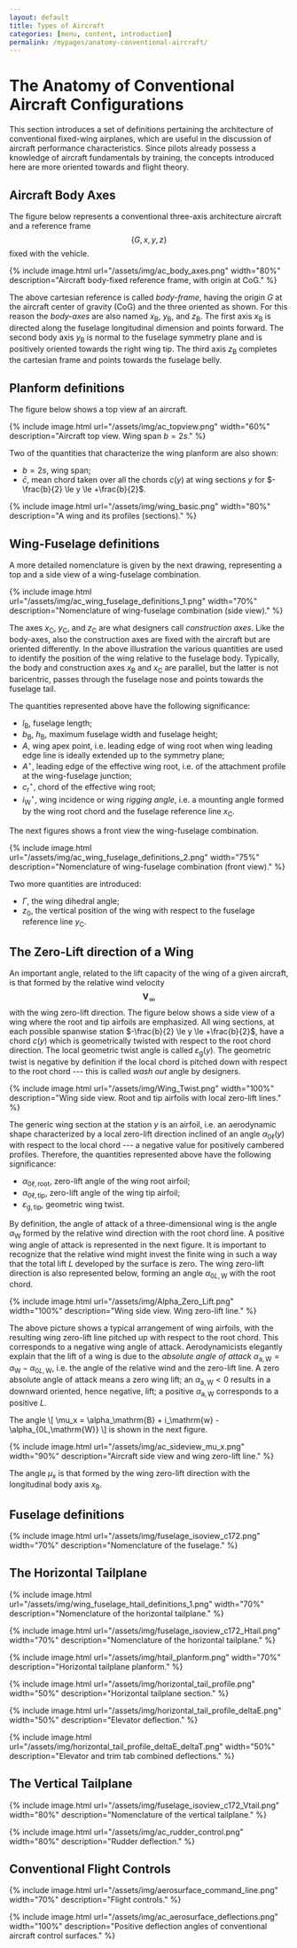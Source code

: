 ```yaml
---
layout: default
title: Types of Aircraft
categories: [menu, content, introduction]
permalink: /mypages/anatomy-conventional-aircraft/
---
```


# The Anatomy of Conventional Aircraft Configurations

This section introduces a set of definitions pertaining the architecture of conventional fixed-wing airplanes, which are useful in the discussion of aircraft performance characteristics. Since pilots already possess a knowledge of aircraft fundamentals by training, the concepts introduced here are more oriented towards and flight theory.

## Aircraft Body Axes

The figure below represents a conventional three-axis architecture aircraft and a reference frame $$\{ G, x, y, z \}$$ fixed with the vehicle.

{% include image.html
  url="/assets/img/ac_body_axes.png"
  width="80%"
  description="Aircraft body-fixed reference frame, with origin at CoG."
  %}

The above cartesian reference is called *body-frame*, having the origin $G$ at the aircraft center of gravity (CoG) and the three oriented as shown. For this reason the *body-axes* are also named $x_\mathrm{B}$, $y_\mathrm{B}$, and $z_\mathrm{B}$. The first axis $x_\mathrm{B}$ is directed along the fuselage longitudinal dimension and points forward. The second body axis $y_\mathrm{B}$ is normal to the fuselage symmetry plane and is positively oriented towards the right wing tip. The third axis $z_\mathrm{B}$ completes the cartesian frame and points towards the fuselage belly.

## Planform definitions

The figure below shows a top view af an aircraft.

{% include image.html
  url="/assets/img/ac_topview.png"
  width="60%"
  description="Aircraft top view. Wing span $b=2s$."
  %}

Two of the quantities that characterize the wing planform are also shown:

- $b=2s$, wing span;
- $\bar{c}$, mean chord taken over all the chords $c(y)$ at wing sections $y$ for $-\frac{b}{2} \le y \le +\frac{b}{2}$.

{% include image.html
  url="/assets/img/wing_basic.png"
  width="80%"
  description="A wing and its profiles (sections)."
  %}

## Wing-Fuselage definitions

A more detailed nomenclature is given by the next drawing, representing a top and a side view of a wing-fuselage combination.

{% include image.html
  url="/assets/img/ac_wing_fuselage_definitions_1.png"
  width="70%"
  description="Nomenclature of wing-fuselage combination (side view)."
  %}

The axes $x_\mathrm{C}$, $y_\mathrm{C}$, and $z_\mathrm{C}$ are what designers call *construction axes*. Like the body-axes, also the construction axes are fixed with the aircraft but are oriented differently. In the above illustration the various quantities are used to identify the position of the wing relative to the fuselage body. Typically, the body and construction axes $x_\mathrm{B}$ and $x_\mathrm{C}$ are parallel, but the latter is not baricentric, passes through the fuselage nose and points towards the fuselage tail.

The quantities represented above have the following significance:

- $l_\mathrm{B}$, fuselage length;
- $b_\mathrm{B}$, $h_\mathrm{B}$, maximum fuselage width and fuselage height;
- $A$, wing apex point, i.e. leading edge of wing root when wing leading edge line is ideally extended up to the symmetry plane;
- $A^\star$, leading edge of the effective wing root, i.e. of the attachment profile at the wing-fuselage junction;
- $c_{\mathrm{r}}^\star$, chord of the effective wing root;
- $i_{\mathrm{W}}^\star$, wing incidence or wing *rigging angle*, i.e. a mounting angle formed by the wing root chord and the fuselage reference line $x_\mathrm{C}$.

The next figures shows a front view the wing-fuselage combination.

{% include image.html
  url="/assets/img/ac_wing_fuselage_definitions_2.png"
  width="75%"
  description="Nomenclature of wing-fuselage combination (front view)."
  %}

Two more quantities are introduced:
- $\Gamma$, the wing dihedral angle;
- $z_0$, the vertical position of the wing with respect to the fuselage reference line $y_\mathrm{C}$.


## The Zero-Lift direction of a Wing  

An important angle, related to the lift capacity of the wing of a given aircraft, is that formed by the relative wind velocity $$\mathbf{V}_{\!\infty}$$ with the wing zero-lift direction.
The figure below shows a side view of a wing where the root and tip airfoils are emphasized.
All wing sections, at each possible spanwise station $-\frac{b}{2} \le y \le +\frac{b}{2}$, have a chord $c(y)$ which is geometrically twisted with respect to the root chord direction. The local geometric twist angle is called $\varepsilon_{\mathrm{g}}(y)$. The geometric twist is negative by definition if the local chord is pitched down with respect to the root chord --- this is called *wash out* angle by designers.

{% include image.html
  url="/assets/img/Wing_Twist.png"
  width="100%"
  description="Wing side view. Root and tip airfoils with local zero-lift lines."
  %}

The generic wing section at the station $y$ is an airfoil, i.e. an aerodynamic shape characterized by a local zero-lift direction inclined of an angle $\alpha_{0\ell}(y)$ with respect to the local chord --- a negative value for positively cambered profiles.
Therefore, the quantities represented above have the following significance:
- $\alpha_{0\ell,\mathrm{root}}$, zero-lift angle of the wing root airfoil;
- $\alpha_{0\ell,\mathrm{tip}}$, zero-lift angle of the wing tip airfoil;
- $\varepsilon_{\mathrm{g,tip}}$, geometric wing twist.

By definition, the angle of attack of a three-dimensional wing is the angle $\alpha_\mathrm{W}$ formed by the relative wind direction with the root chord line. A positive wing angle of attack is represented in the next figure.
It is important to recognize that the relative wind might invest the finite wing in such a way that the total lift $L$ developed by the surface is zero. The wing zero-lift direction is also represented below, forming an angle $\alpha_{0L,\mathrm{W}}$ with the root chord.

{% include image.html
  url="/assets/img/Alpha_Zero_Lift.png"
  width="100%"
  description="Wing side view. Wing zero-lift line."
  %}

The above picture shows a typical arrangement of wing airfoils, with the resulting wing zero-lift line pitched up with respect to the root chord. This corresponds to a negative wing angle of attack. Aerodynamicists elegantly explain that the lift of a wing is due to the *absolute angle of attack* $\alpha_{\mathrm{a,W}} = \alpha_{\mathrm{W}} - \alpha_{0L,\mathrm{W}}$, i.e. the angle of the relative wind and the zero-lift line. A zero absolute angle of attack means a zero wing lift; an $\alpha_{\mathrm{a,W}} < 0$ results in a downward oriented, hence negative, lift; a positive $\alpha_{\mathrm{a,W}}$ corresponds to a positive $L$.

The angle
\\[
\mu_x = \alpha_\mathrm{B} + i_\mathrm{w} - \alpha_{0L,\mathrm{W}}
\\]
is shown in the next figure.

{% include image.html
  url="/assets/img/ac_sideview_mu_x.png"
  width="90%"
  description="Aircraft side view and wing zero-lift line."
  %}

The angle $\mu_x$ is that formed by the wing zero-lift direction with the longitudinal body axis $x_\mathrm{B}$.

## Fuselage definitions

{% include image.html
  url="/assets/img/fuselage_isoview_c172.png"
  width="70%"
  description="Nomenclature of the fuselage."
  %}

## The Horizontal Tailplane

{% include image.html
  url="/assets/img/wing_fuselage_htail_definitions_1.png"
  width="70%"
  description="Nomenclature of the horizontal tailplane."
  %}

{% include image.html
  url="/assets/img/fuselage_isoview_c172_Htail.png"
  width="70%"
  description="Nomenclature of the horizontal tailplane."
  %}

{% include image.html
  url="/assets/img/htail_planform.png"
  width="70%"
  description="Horizontal tailplane planform."
  %}

{% include image.html
  url="/assets/img/horizontal_tail_profile.png"
  width="50%"
  description="Horizontal tailplane section."
  %}

{% include image.html
  url="/assets/img/horizontal_tail_profile_deltaE.png"
  width="50%"
  description="Elevator deflection."
  %}

{% include image.html
  url="/assets/img/horizontal_tail_profile_deltaE_deltaT.png"
  width="50%"
  description="Elevator and trim tab combined deflections."
  %}

## The Vertical Tailplane

{% include image.html
  url="/assets/img/fuselage_isoview_c172_Vtail.png"
  width="80%"
  description="Nomenclature of the vertical tailplane."
  %}

{% include image.html
  url="/assets/img/ac_rudder_control.png"
  width="80%"
  description="Rudder deflection."
  %}

## Conventional Flight Controls

{% include image.html
  url="/assets/img/aerosurface_command_line.png"
  width="70%"
  description="Flight controls."
  %}

{% include image.html
  url="/assets/img/ac_aerosurface_deflections.png"
  width="100%"
  description="Positive deflection angles of conventional aircraft control surfaces."
  %}
